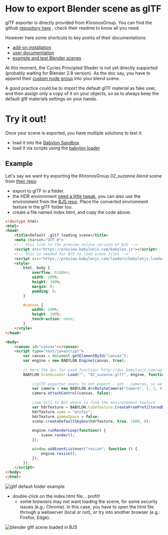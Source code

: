 # How to export Blender scene as glTF

glTF exporter is directly provided from KhronosGroup. You can find the github [repository here](https://github.com/KhronosGroup/glTF-Blender-Exporter) , check their readme to know all you need.

However here some shortcuts to key points of their documentations:

- [add-on installation](https://github.com/KhronosGroup/glTF-Blender-Exporter/tree/master/scripts)
- [user documentation](https://github.com/KhronosGroup/glTF-Blender-Exporter/blob/master/docs/user.md)
- [example and test Blender scenes](https://github.com/KhronosGroup/glTF-Blender-Exporter/tree/master/scenes)

At this moment, the Cycles Principled Shader is not yet directly supported (probably waiting for Blender 2.8 version). As the doc say, you have to append their [custom node group](https://github.com/KhronosGroup/glTF-Blender-Exporter/tree/master/pbr_node) into your blend scene.

A good practice could be to import the default glTF material as fake user, and then assign only a copy of it on your objects, so as to always keep the default gltf materials settings on your hands.


#  Try it out!  #

Once your scene is exported, you have multiple solutions to test it:

- load it into the [Babylon Sandbox](http://sandbox.babylonjs.com/)
- load it via scripts using the [babylon loader](/how_to/gltf)

## Example

Let's say we want try exporting the KhronosGroup *02_suzanne.blend* scene from [their repo](https://github.com/KhronosGroup/glTF-Blender-Exporter/tree/master/scenes):

- export to glTF in a folder.
- the HDR environment [need a little tweak](http://doc.babylonjs.com/how_to/physically_based_rendering#env-map), you can also use the environment from the [BJS repo](https://github.com/BabylonJS/Website/blob/master/Assets/environment.dds). Place the converted environment texture in the glTF folder too.
- create a file named index.html, and copy the code above:

```html
<!doctype html>
<html>
<head>
    <title>Default .gltf loading scene</title>
	<meta charset="UTF-8">
    <!-- this link to the preview online version of BJS -->
    <script src="https://preview.babylonjs.com/babylon.js"></script>
    <!-- this is needed for BJS to load scene files -->
    <script src="https://preview.babylonjs.com/loaders/babylonjs.loaders.js"></script>
    <style>
        html, body {
            overflow: hidden;
            width: 100%;
            height: 100%;
            margin: 0;
            padding: 0;
        }

        #canvas {
            width: 100%;
            height: 100%;
            touch-action: none;
        }
    </style>
</head>

<body>
    <canvas id="canvas"></canvas>
    <script type="text/javascript">
        var canvas = document.getElementById("canvas");
        var engine = new BABYLON.Engine(canvas, true);
        
        // here the doc for Load function: http://doc.babylonjs.com/api/classes/babylon.sceneloader#load
        BABYLON.SceneLoader.Load("", "02_suzanne.gltf", engine, function (scene) {
		
            //glTF exporter seens to not export - yet - cameras, so we have to manually create one
            var camera = new BABYLON.ArcRotateCamera("Camera", 1, 1, 4, BABYLON.Vector3.Zero(), scene);
            camera.attachControl(canvas, false);
            
            //we tell to BJS where to find the environement texture
            var hdrTexture = BABYLON.CubeTexture.CreateFromPrefilteredData("environment.dds", scene);
            hdrTexture.name = "envTex";
            hdrTexture.gammaSpace = false;
            scene.createDefaultSkybox(hdrTexture, true, 1000, 0);
			
            engine.runRenderLoop(function() {
                scene.render();
            });

            window.addEventListener("resize", function () {
                engine.resize();
            });
        });
    </script>
</body>
</html>

```

![gltf default folder example](img/exporters/blender/gltf/gltf-BJS-default-folder-structure.png)

- double-click on the index.html file... profit!
  - some browsers may not want loading the scene, for some security issues (e.g.: Chrome). In this case, you have to open the html file through a webserver (local or not), or try into another browser (e.g.: Firefox, Edge).
  

![blender gltf scene loaded in BJS](img/exporters/blender/gltf/gltf-loaded.png)


